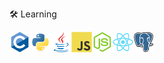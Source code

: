 🛠 Learning

<img src="https://raw.githubusercontent.com/devicons/devicon/master/icons/c/c-original.svg" alt="c" width="33" height="33"/><img src="https://raw.githubusercontent.com/devicons/devicon/master/icons/python/python-original.svg" alt="python" width="33" height="33"/><img src="https://raw.githubusercontent.com/devicons/devicon/master/icons/java/java-original.svg" alt="java" width="33" height="33"/><img src="https://raw.githubusercontent.com/devicons/devicon/master/icons/javascript/javascript-original.svg" alt="javascript" width="33" height="33"/><img src="https://raw.githubusercontent.com/devicons/devicon/master/icons/nodejs/nodejs-original.svg" alt="nodejs" width="33" height="33"/><img src="https://raw.githubusercontent.com/devicons/devicon/master/icons/react/react-original.svg" alt="react" width="33" height="33"/><img src="https://raw.githubusercontent.com/devicons/devicon/master/icons/postgresql/postgresql-original.svg" alt="postgresql" width="33" height="33"/>



  
